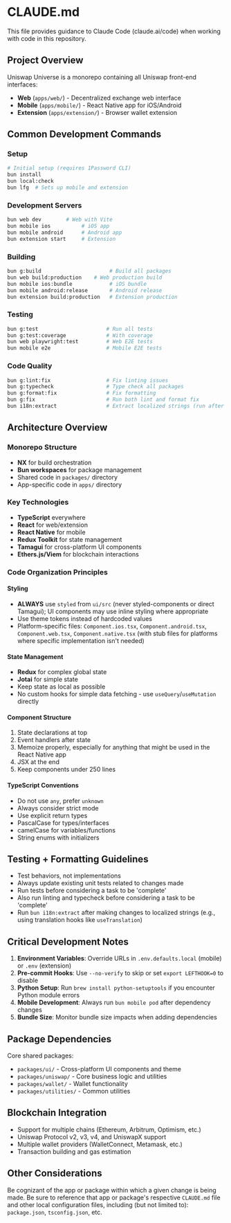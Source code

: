 # CLAUDE.md

This file provides guidance to Claude Code (claude.ai/code) when working with code in this repository.

## Project Overview

Uniswap Universe is a monorepo containing all Uniswap front-end interfaces:

- **Web** (`apps/web/`) - Decentralized exchange web interface
- **Mobile** (`apps/mobile/`) - React Native app for iOS/Android
- **Extension** (`apps/extension/`) - Browser wallet extension

## Common Development Commands

### Setup

```bash
# Initial setup (requires 1Password CLI)
bun install
bun local:check
bun lfg  # Sets up mobile and extension
```

### Development Servers

```bash
bun web dev        # Web with Vite
bun mobile ios          # iOS app
bun mobile android      # Android app
bun extension start     # Extension
```

### Building

```bash
bun g:build                      # Build all packages
bun web build:production    # Web production build
bun mobile ios:bundle            # iOS bundle
bun mobile android:release       # Android release
bun extension build:production   # Extension production
```

### Testing

```bash
bun g:test                      # Run all tests
bun g:test:coverage             # With coverage
bun web playwright:test         # Web E2E tests
bun mobile e2e                  # Mobile E2E tests
```

### Code Quality

```bash
bun g:lint:fix                  # Fix linting issues
bun g:typecheck                 # Type check all packages
bun g:format:fix                # Fix formatting
bun g:fix                       # Run both lint and format fix
bun i18n:extract                # Extract localized strings (run after changing translations)
```

## Architecture Overview

### Monorepo Structure

- **NX** for build orchestration
- **Bun workspaces** for package management
- Shared code in `packages/` directory
- App-specific code in `apps/` directory

### Key Technologies

- **TypeScript** everywhere
- **React** for web/extension
- **React Native** for mobile
- **Redux Toolkit** for state management
- **Tamagui** for cross-platform UI components
- **Ethers.js/Viem** for blockchain interactions

### Code Organization Principles

#### Styling

- **ALWAYS** use `styled` from `ui/src` (never styled-components or direct Tamagui); UI components may use inline styling where appropriate
- Use theme tokens instead of hardcoded values
- Platform-specific files: `Component.ios.tsx`, `Component.android.tsx`, `Component.web.tsx`, `Component.native.tsx` (with stub files for platforms where specific implementation isn't needed)

#### State Management

- **Redux** for complex global state
- **Jotai** for simple state
- Keep state as local as possible
- No custom hooks for simple data fetching - use `useQuery`/`useMutation` directly

#### Component Structure

1. State declarations at top
2. Event handlers after state
3. Memoize properly, especially for anything that might be used in the React Native app
4. JSX at the end
5. Keep components under 250 lines

#### TypeScript Conventions

- Do not use `any`, prefer `unknown`
- Always consider strict mode
- Use explicit return types
- PascalCase for types/interfaces
- camelCase for variables/functions
- String enums with initializers

## Testing + Formatting Guidelines

- Test behaviors, not implementations
- Always update existing unit tests related to changes made
- Run tests before considering a task to be 'complete'
- Also run linting and typecheck before considering a task to be 'complete'
- Run `bun i18n:extract` after making changes to localized strings (e.g., using translation hooks like `useTranslation`)

## Critical Development Notes

1. **Environment Variables**: Override URLs in `.env.defaults.local` (mobile) or `.env` (extension)
2. **Pre-commit Hooks**: Use `--no-verify` to skip or set `export LEFTHOOK=0` to disable
3. **Python Setup**: Run `brew install python-setuptools` if you encounter Python module errors
4. **Mobile Development**: Always run `bun mobile pod` after dependency changes
5. **Bundle Size**: Monitor bundle size impacts when adding dependencies

## Package Dependencies

Core shared packages:

- `packages/ui/` - Cross-platform UI components and theme
- `packages/uniswap/` - Core business logic and utilities
- `packages/wallet/` - Wallet functionality
- `packages/utilities/` - Common utilities

## Blockchain Integration

- Support for multiple chains (Ethereum, Arbitrum, Optimism, etc.)
- Uniswap Protocol v2, v3, v4, and UniswapX support
- Multiple wallet providers (WalletConnect, Metamask, etc.)
- Transaction building and gas estimation

## Other Considerations

Be cognizant of the app or package within which a given change is being made. Be sure to reference that app or package's respective `CLAUDE.md` file and other local configuration files, including (but not limited to): `package.json`, `tsconfig.json`, etc.
